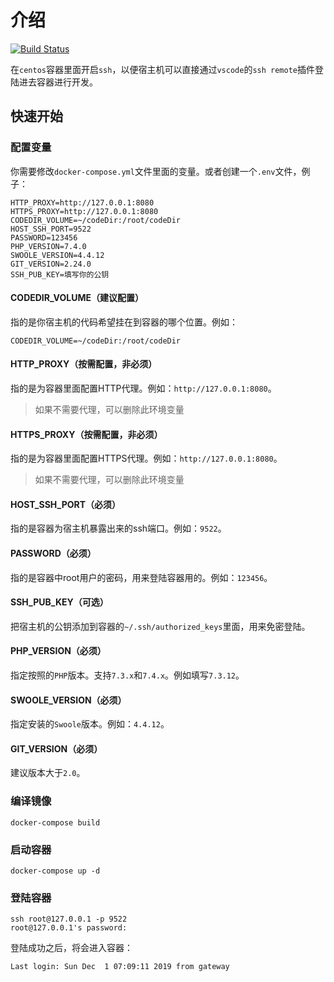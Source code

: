 # 介绍

[![Build Status](https://api.travis-ci.org/dockero/php_centos.svg?branch=master)](https://travis-ci.org/dockero/php_centos)

在`centos`容器里面开启`ssh`，以便宿主机可以直接通过`vscode`的`ssh remote`插件登陆进去容器进行开发。

## 快速开始

### 配置变量

你需要修改`docker-compose.yml`文件里面的变量。或者创建一个`.env`文件，例子：

```shell
HTTP_PROXY=http://127.0.0.1:8080
HTTPS_PROXY=http://127.0.0.1:8080
CODEDIR_VOLUME=~/codeDir:/root/codeDir
HOST_SSH_PORT=9522
PASSWORD=123456
PHP_VERSION=7.4.0
SWOOLE_VERSION=4.4.12
GIT_VERSION=2.24.0
SSH_PUB_KEY=填写你的公钥
```

#### CODEDIR_VOLUME（建议配置）

指的是你宿主机的代码希望挂在到容器的哪个位置。例如：

```shell
CODEDIR_VOLUME=~/codeDir:/root/codeDir
```

#### HTTP_PROXY（按需配置，非必须）

指的是为容器里面配置HTTP代理。例如：`http://127.0.0.1:8080`。

> 如果不需要代理，可以删除此环境变量

#### HTTPS_PROXY（按需配置，非必须）

指的是为容器里面配置HTTPS代理。例如：`http://127.0.0.1:8080`。

> 如果不需要代理，可以删除此环境变量

#### HOST_SSH_PORT（必须）

指的是容器为宿主机暴露出来的ssh端口。例如：`9522`。

#### PASSWORD（必须）

指的是容器中root用户的密码，用来登陆容器用的。例如：`123456`。

#### SSH_PUB_KEY（可选）

把宿主机的公钥添加到容器的`~/.ssh/authorized_keys`里面，用来免密登陆。

#### PHP_VERSION（必须）

指定按照的`PHP`版本。支持`7.3.x`和`7.4.x`。例如填写`7.3.12`。

#### SWOOLE_VERSION（必须）

指定安装的`Swoole`版本。例如：`4.4.12`。

#### GIT_VERSION（必须）

建议版本大于`2.0`。

### 编译镜像

```shell
docker-compose build
```

### 启动容器

```shell
docker-compose up -d
```

### 登陆容器

```shell
ssh root@127.0.0.1 -p 9522
root@127.0.0.1's password:
```

登陆成功之后，将会进入容器：

```shell
Last login: Sun Dec  1 07:09:11 2019 from gateway
```
